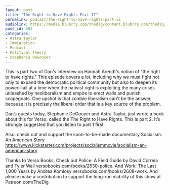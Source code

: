 ```yaml
---
layout: post
title: "The Right to Have Rights Part II"
permalink: podcast/the-right-to-have-rights-part-ii
audiolink: https://media.blubrry.com/thedig/content.blubrry.com/thedig/The_Dig_-_EP_108_-_DeGooyerTaylor.mp3
post_id: 592
categories: 
- Astra Taylor
- Immigration
- Podcast
- Political Theory
- Stephanie DeGooyer
---
```


This is part two of Dan's interview on Hannah Arendt's notion of "the right to have rights." This episode covers a lot, including why we must fight not only to expand the democratic political community but also to deepen its power—all at a time when the nativist right is exploiting the many crises unleashed by neoliberalism and empire to erect walls and punish scapegoats. One upshot is that zombie liberalism can't be the answer, because it is precisely the liberal order that is a key source of the problem.

Dan’s guests today, Stephanie DeGooyer and Astra Taylor, just wrote a book about this for Verso, called the The Right to Have Rights. This is part 2. It’s strongly suggested that you listen to part 1 first.

Also: check out and support the soon-to-be-made documentary Socialism: An American Story https://www.kickstarter.com/projects/socialismmovie/socialism-an-american-story

Thanks to Verso Books. Check out Police: A Field Guide by David Correia and Tyler Wall versobooks.com/books/2530-police. And Work: The Last 1,000 Years by Andrea Komlosy versobooks.com/books/2608-work. And please make a contribution to support the long-run viability of this show at Patreon.com/TheDig